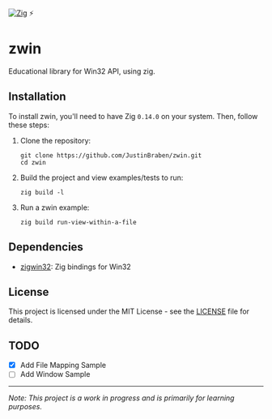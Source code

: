 [![Zig](https://img.shields.io/badge/-Zig-F7A41D?style=flat&logo=zig&logoColor=white)](https://ziglang.org/) ⚡

# zwin
Educational library for Win32 API, using zig. 

## Installation

To install zwin, you'll need to have Zig `0.14.0` on your system. Then, follow these steps:

1. Clone the repository:
   ```
   git clone https://github.com/JustinBraben/zwin.git
   cd zwin
   ```

2. Build the project and view examples/tests to run:
   ```
   zig build -l
   ```

3. Run a zwin example:
   ```
   zig build run-view-within-a-file
   ```

## Dependencies

- [zigwin32](https://github.com/marlersoft/zigwin32): Zig bindings for Win32

## License

This project is licensed under the MIT License - see the [LICENSE](LICENSE) file for details.

## TODO

- [x] Add File Mapping Sample
- [ ] Add Window Sample

---

*Note: This project is a work in progress and is primarily for learning purposes.*